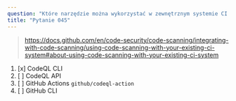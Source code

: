 ```yaml
---
question: "Które narzędzie można wykorzystać w zewnętrznym systemie CI do przesyłania wyników analizy kodu na GitHub?"
title: "Pytanie 045"
---
```


> https://docs.github.com/en/code-security/code-scanning/integrating-with-code-scanning/using-code-scanning-with-your-existing-ci-system#about-using-code-scanning-with-your-existing-ci-system
1. [x] CodeQL CLI
1. [ ] CodeQL API
1. [ ] GitHub Actions `github/codeql-action`
1. [ ] GitHub CLI

